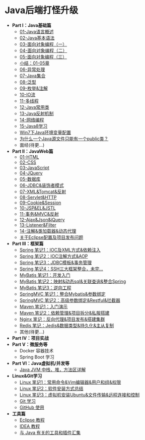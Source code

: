 # Java后端打怪升级

- **Part Ⅰ：Java基础篇**
  - [01-Java语言概述](ch1/01-Java语言概述.md)
  - [02-Java基本语法](ch1/02-Java基本语法.md)
  - [03-面向对象编程（一）](ch1/03-面向对象编程（一）.md)
  - [04-面向对象编程（二）](ch1/04-面向对象编程（二）.md)
  - [05-面向对象编程（三）](ch1/05-面向对象编程（三）.md)
  - [小结：01-05章](ch1/06-小结：01-05章.md)
  - [06-异常处理](ch1/06-异常处理.md)
  - [07-Java集合](ch1/07-Java集合.md)
  - [08-泛型](ch1/08-泛型.md)
  - [09-枚举&注解](ch1/09-枚举&注解.md)
  - [10-IO流](ch1/10-IO流.md)
  - [11-多线程](ch1/11-多线程.md)
  - [12-Java常用类](ch1/12-Java常用类.md)
  - [13-Java反射机制](ch1/13-Java反射机制.md)
  - [14-网络编程](ch1/14-网络编程.md)
  - [15-Java8学习](ch1/15-Java8学习.md)
  - [Win7下Java环境变量配置](./others/Win7下Java环境变量配置.md)
  - [为什么一个Java源文件只能有一个public类？](./others/为什么一个Java源文件只能有一个public类？.md)
  - 面经(待更…)
- **Part Ⅱ：JavaWeb篇**
  - [01-HTML](ch2/01-HTML.md)
  - [02-CSS](ch2/02-CSS.md)
  - [03-JavaScript](ch2/03-JavaScript.md)
  - [04-JQuery](ch2/04-JQuery.md)
  - [05-数据库](ch2/05-数据库.md)
  - [06-JDBC&装饰者模式](ch2/06-JDBC&装饰者模式.md)
  - [07-XML&Tomcat&反射](ch2/07-XML&Tomcat&反射.md)
  - [08-Servlet&HTTP](ch2/08-Servlet&HTTP.md)
  - [09-Cookie&Session](ch2/09-Cookie&Session.md)
  - [10-JSP&EL&JSTL](ch2/10-JSP&EL&JSTL.md)
  - [11-事务&MVC&反射](ch2/11-事务&MVC&反射.md)
  - [12-Ajax&Json&jQuery](ch2/12-Ajax&Json&jQuery.md)
  - [13-Listener&Filter](ch2/13-Listener&Filter.md)
  - [14-注解&类加载器&动态代理](ch2/14-注解&类加载器&动态代理.md)
  - [关于Eclipse配置及项目发布问题](ch2/关于Eclipse配置及项目发布问题.md)
- **Part Ⅲ：框架篇**
  - [Spring 笔记1：IOC及XML方式&依赖注入](ch3/01-Spring笔记1：IOC及XML方式&依赖注入.md)
  - [Spring 笔记2：IOC注解方式&AOP](ch3/02-Spring笔记2：IOC注解方式&AOP.md)
  - [Spring 笔记3：JDBC模板&事务管理](ch3/03-Spring笔记3：JDBC模板&事务管理.md)
  - [Spring 笔记4：SSH三大框架整合，未完...](ch3/04-Spring笔记4：SSH三大框架整合，未完....md)
  - [MyBatis 笔记1：开发入门](ch3/05-MyBatis笔记1：开发入门.md)
  - [MyBatis 笔记2：映射&动态sql&关联查询&整合Spring](ch3/06-MyBatis笔记2：映射&动态sql&关联查询&整合Spring.md)
  - [MyBatis 笔记3：逆向工程](ch3/07-Mybatis笔记3：逆向工程.md)
  - [SpringMVC 笔记1：整合Mybatis&参数绑定](ch3/08-SpringMVC笔记1：整合Mybatis&参数绑定.md)
  - [SpringMVC 笔记2：高级参数绑定&Restful&拦截器](ch3/09-SpringMVC笔记2：高级参数绑定&Restful&拦截器.md)
  - [Maven 笔记1：入门演示](./ch3/10-Maven笔记1：入门演示.md)
  - [Maven 笔记2：依赖管理&项目拆分&私服搭建](./ch3/11-Maven笔记2：依赖管理&项目拆分&私服搭建.md)
  - [Nginx 笔记：反向代理&项目发布&搭建集群](./ch3/12-Nginx笔记：反向代理&项目发布&搭建集群.md)
  - [Redis 笔记：Jedis&数据类型&持久化&主从复制](./ch3/13-Redis笔记：Jedis&数据类型&持久化&主从复制.md)
  - 其他(待更…)
- **Part Ⅳ：项目实战**
- **Part Ⅴ：微服务等**
  - Docker 容器技术
  - Spring Boot 学习
- **Part VI：Java虚拟机/并发等**
  - [Java JVM 中栈，堆，方法区详解](./ch6/Java中栈，堆，方法区详解.md)
- **Linux&Git学习**
  - [Linux 笔记1：常用命令&Vim编辑器&用户和组&权限](Linux-Git/01-Linux笔记1：常用命令&Vim编辑器&用户和组&权限.md)
  - [Linux 笔记2：软件安装方式总结](Linux-Git/02-Linux笔记2：软件安装方式总结.md)
  - [Linux 笔记3：虚拟机安装Ubuntu&文件传输&远程连接和控制](Linux-Git/03-Linux笔记3：虚拟机安装Ubuntu&文件传输&远程连接和控制.md)
  - [Git 学习](Linux-Git/04-Git学习.md)
  - [GitHub 使用](Linux-Git/05-GitHub使用.md)
- **工具篇**
  - [Eclipse 教程](./tools/Eclipse.md)
  - [IDEA 教程](./tools/IDEA.md)
  - [与 Java 有关的工具和插件汇集](./tools/与Java有关的工具和插件.md)